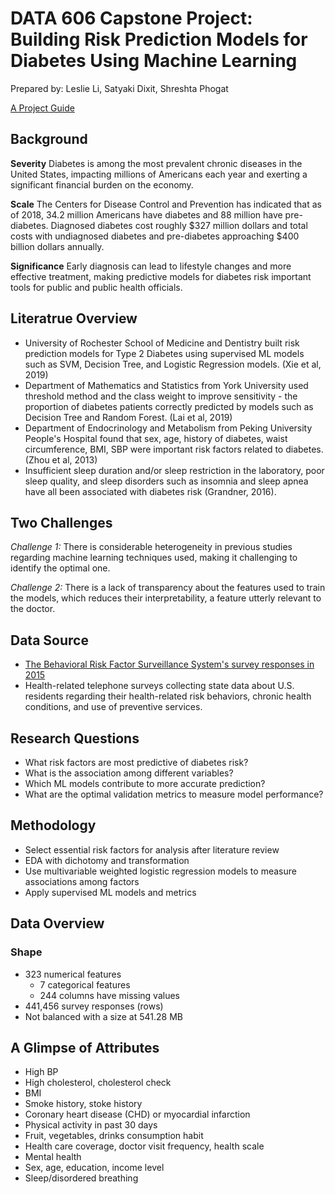 # DATA 606 Capstone Project: Building Risk Prediction Models for Diabetes Using Machine Learning

Prepared by: Leslie Li, Satyaki Dixit, Shreshta Phogat

[A Project Guide](https://medium.com/@leslie.knightley/building-risk-predictions-models-for-diabetes-using-machine-learning-9e6513bf6b9d)
## Background

**Severity**
Diabetes is among the most prevalent chronic diseases in the United States, impacting millions of Americans each year and exerting a significant financial burden on the economy. 

**Scale**
The Centers for Disease Control and Prevention has indicated that as of 2018, 34.2 million Americans have diabetes and 88 million have pre-diabetes. Diagnosed diabetes cost roughly $327 million dollars and total costs with undiagnosed diabetes and pre-diabetes approaching $400 billion dollars annually.

**Significance**
Early diagnosis can lead to lifestyle changes and more effective treatment, making predictive models for diabetes risk important tools for public and public health officials.

## Literatrue Overview
- University of Rochester School of Medicine and Dentistry built risk prediction models for Type 2 Diabetes using supervised ML models such as SVM, Decision Tree, and Logistic Regression models. (Xie et al, 2019)
- Department of Mathematics and Statistics from York University used threshold method and the class weight to improve sensitivity - the proportion of diabetes patients correctly predicted by models such as Decision Tree and Random Forest. (Lai et al, 2019)
- Department of Endocrinology and Metabolism from Peking University People's Hospital found that sex, age, history of diabetes, waist circumference, BMI, SBP were important risk factors related to diabetes. (Zhou et al, 2013)
- Insufficient sleep duration and/or sleep restriction in the laboratory, poor sleep quality, and sleep disorders such as insomnia and sleep apnea have all been associated with diabetes risk (Grandner, 2016). 

## Two Challenges 
*Challenge 1:* There is considerable heterogeneity in previous studies regarding machine learning techniques used, making it challenging to identify the optimal one. 

*Challenge 2:* There is a lack of transparency about the features used to train the models, which reduces their interpretability, a feature utterly relevant to the doctor.

## Data Source
- [The Behavioral Risk Factor Surveillance System's survey responses in 2015](https://www.cdc.gov/brfss/annual_data/2015/pdf/overview_2015.pdf)
- Health-related telephone surveys collecting state data about U.S. residents regarding their health-related risk behaviors, chronic health conditions, and use of preventive services.

## Research Questions
- What risk factors are most predictive of diabetes risk?
- What is the association among different variables?
- Which ML models contribute to more accurate prediction?
- What are the optimal validation metrics to measure model performance?

## Methodology
- Select essential risk factors for analysis after literature review
- EDA with dichotomy and transformation
- Use multivariable weighted logistic regression models to measure associations among factors
- Apply supervised ML models and metrics

## Data Overview
### Shape
- 323 numerical features
  - 7 categorical features
  - 244 columns have missing values 
- 441,456 survey responses (rows)
- Not balanced with a size at 541.28 MB

## A Glimpse of Attributes
- High BP
- High cholesterol, cholesterol check
- BMI
- Smoke history, stoke history
- Coronary heart disease (CHD) or myocardial infarction
- Physical activity in past 30 days
- Fruit, vegetables, drinks consumption habit
- Health care coverage, doctor visit frequency, health scale
- Mental health
- Sex, age, education, income level
- Sleep/disordered breathing


